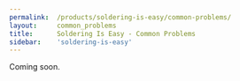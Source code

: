 ```yaml
---
permalink:	/products/soldering-is-easy/common-problems/
layout:		common_problems
title:		Soldering Is Easy - Common Problems
sidebar:    'soldering-is-easy'
---
```

Coming soon.